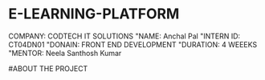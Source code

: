 # E-LEARNING-PLATFORM

COMPANY: CODTECH IT SOLUTIONS
"NAME: Anchal Pal
"INTERN ID: CT04DN01
"DONAIN: FRONT END DEVELOPMENT
"DURATION: 4 WEEEKS
"MENTOR: Neela Santhosh Kumar

#ABOUT THE PROJECT


